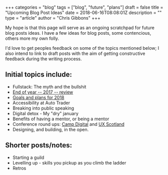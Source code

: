 +++
categories = "blog"
tags = ["blog", "future", "plans"]
draft = false
title = "Upcoming Blog Post Ideas"
date = 2018-06-16T08:08:01Z
description = ""
type = "article"
author = "Chris Gibbons"
+++

My hope is that this page will serve as an ongoing scratchpad for future blog posts ideas. I have a few ideas for blog posts, some contencious, others more my own folly.

I'd love to get peoples feedback on some of the topics mentioned below; I also intend to link to draft posts with the aim of getting constructive feedback during the writing process.

## Initial topics include:

* Fullstack: The myth and the bullshit
* [End of year -- 2017 -- review](/writing/2017-review)
* [Goals and plans for 2018](/writing/2018-preview)
* Accessibility at Auto Trader
* Breaking into public speaking
* Digital detox - My "dry" january
* Benefits of having a mentor, or being a mentor
* Conference round ups: <a href="https://www.wearesigma.com/campdigital/2018/" rel="noopener">Camp Digital</a> and <a href="https://uxscotland.net/2018/" rel="noopener">UX Scotland</a>
* Designing, and building, in the open.

## Shorter posts/notes:

* Starting a guild
* Levelling up - skills you pickup as you climb the ladder
* Retros
